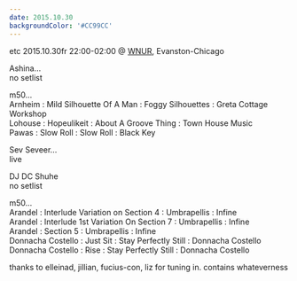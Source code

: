 ```yaml
---
date: 2015.10.30
backgroundColor: '#CC99CC'
---
```


etc 2015.10.30fr 22:00-02:00 @ [WNUR](http://www.wnur.org/), Evanston-Chicago  

Ashina...  
no setlist  

m50...  
Arnheim : Mild Silhouette Of A Man : Foggy Silhouettes : Greta Cottage Workshop  
Lohouse : Hopeulikeit : About A Groove Thing : Town House Music  
Pawas : Slow Roll : Slow Roll : Black Key  

Sev Seveer...  
live  

DJ DC Shuhe  
no setlist  

m50...  
Arandel : Interlude Variation on Section 4 : Umbrapellis : Infine  
Arandel : Interlude 1st Variation On Section 7 : Umbrapellis : Infine  
Arandel : Section 5 : Umbrapellis : Infine  
Donnacha Costello : Just Sit : Stay Perfectly Still : Donnacha Costello  
Donnacha Costello : Rise : Stay Perfectly Still : Donnacha Costello  

thanks to elleinad, jillian, fucius-con, liz for tuning in. contains whateverness